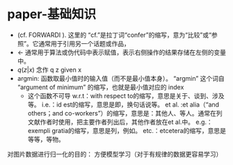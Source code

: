 # paper-基础知识


- (cf. FORWARDI ). 这里的 “cf.”是拉丁词“confer”的缩写，意为“比较”或“参照”。它通常用于引用另一个话题或作品，
- ← 通常用于算法或伪代码中表示赋值，表示右侧操作的结果存储在左侧的变量中。
- $q(z|x)$ 念作  q z given x
- argmin: 函数取最小值时的输入值（而不是最小值本身）。 “argmin” 这个词自 “argument of minimum” 的缩写，也就是最小值对应的 index
    - 这个函数不可导
w.r.t：with respect to的缩写，意思是关于、谈到、涉及等。
i.e.：id est的缩写，意思是即，换句话说等。
et al. :et alia（“and others；and co-workers”）的缩写，意思是：其他人、等人。通常在列文献作者时使用，把主要作者列出后，其他作者放在et al.中。
e.g.：exempli gratia的缩写，意思是列，例如。
etc.：etcetera的缩写，意思是等等，等物。

对图片数据进行归一化的目的： 方便模型学习（对于有规律的数据更容易学习）
